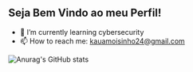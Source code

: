 ## Seja Bem Vindo ao meu Perfil!



- 🌱 I’m currently learning cybersecurity
- 📫 How to reach me: kauamoisinho24@gmail.com

![Anurag's GitHub stats](https://github-readme-stats.vercel.app/api?username=odoisk&show_icons=true&theme=radical)

